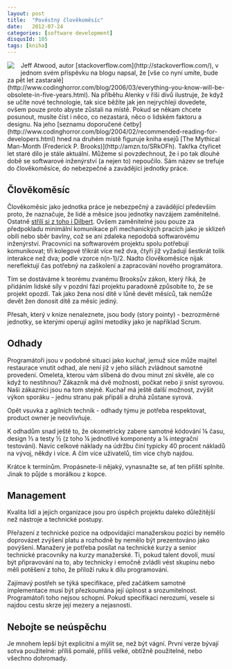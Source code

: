 ```yaml
---
layout: post
title:  "Pověstný člověkoměsíc"
date:   2012-07-24
categories: [software development]
disqusId: 105
tags: [kniha]
---
```

<div style="float: left; margin: 0 1em 1em 0; text-align: center;"><a href="http://www.amazon.com/gp/product/0201835959/ref=as_li_qf_sp_asin_il?ie=UTF8&camp=1789&creative=9325&creativeASIN=0201835959&linkCode=as2&tag=blog0752-20"><img border="0" src="https://ws.assoc-amazon.com/widgets/q?_encoding=UTF8&ASIN=0201835959&Format=_SL160_&ID=AsinImage&MarketPlace=US&ServiceVersion=20070822&WS=1&tag=blog0752-20" ></a><img src="https://www.assoc-amazon.com/e/ir?t=blog0752-20&l=as2&o=1&a=0201835959" width="1" height="1" border="0" alt="" style="border:none !important; margin:0px !important;" /></div>
Jeff Atwood, autor [stackoverflow.com](http://stackoverflow.com/), v jednom svém příspěvku na blogu napsal, že 
[vše co nyní umíte, bude za pět let zastaralé](http://www.codinghorror.com/blog/2006/03/everything-you-know-will-be-obsolete-in-five-years.html). Na příběhu 
Alenky v říši divů ilustruje, že když se učíte nové technologie, tak sice běžíte jak jen nejrychleji dovedete, ovšem pouze proto abyste 
zůstali na místě. Pokud se někam chcete posunout, musíte číst i něco, co nezastará, něco o lidském faktoru a designu. Na jeho [seznamu 
doporučené četby](http://www.codinghorror.com/blog/2004/02/recommended-reading-for-developers.html) hned na druhém místě figuruje kniha esejů 
[The Mythical Man-Month (Frederick P. Brooks)](http://amzn.to/SRkOFh). Takřka čtyřicet let staré dílo je stále aktuální. Můžeme si povzdechnout, že i po tak dlouhé 
době se softwarové inženýrství (a nejen to) nepoučilo. Sám název se trefuje do člověkoměsíce, do nebezpečné a zavádějící jednotky práce.
<!--more-->

Člověkoměsíc
------

Člověkoměsíc jako jednotka práce je nebezpečný a zavádějící především proto, že naznačuje, že lidé a měsíce jsou jednotky navzájem zaměnitelné. Ostatně [střílí si z toho i Dilbert](http://dilbert.com/strips/comic/2007-09-03/). Ovšem zaměnitelné jsou pouze za předpokladu minimální komunikace při mechanických pracích jako je 
sklizeň obilí nebo sběr bavlny, což se ani zdaleka nepodobá softwarovému inženýrství. Pracovníci na softwarovém projektu spolu potřebují komunikovat; tři kolegové třikrát více než dva, čtyři již vyžadují šestkrát tolik interakce než dva; podle vzorce n(n-1)/2. Nadto člověkoměsíce nijak nereflektují čas potřebný na zaškolení a zapracování nového programátora.

Tím se dostáváme k teorému zvanému Brooksův zákon, který říká, že přidáním lidské síly v pozdní fázi projektu paradoxně způsobíte to, že se projekt opozdí. Tak jako žena nosí dítě v lůně devět měsíců, tak nemůže devět žen donosit dítě za měsíc jediný.

Přesah, který v knize nenaleznete, jsou body (story pointy) - bezrozměrné jednotky, se kterými operují agilní metodiky jako je například Scrum.

Odhady
------

Programátoři jsou v podobné situaci jako kuchař, jemuž sice může majitel restaurace vnutit odhad, ale není již v jeho silách zvládnout samotné provedení. Omeleta, kterou vám slíbená do dvou minut zní skvěle, ale co když to nestihnou? Zákazník má dvě možnosti, počkat nebo ji sníst syrovou. Naši zákazníci jsou na tom stejně. Kuchař má ještě další možnost, zvýšit výkon sporáku - jednu stranu pak připálí a druhá zůstane syrová.

Opět vsuvka z agilních technik - odhady týmu je potřeba respektovat, product owner je neovlivňuje.

K odhadům snad ještě to, že okometricky zabere samotné kódování ⅙ času, design ⅓ a testy ½ (z toho ¼ jednotlivé komponenty a ¼ integrační testování). Navíc celkové náklady na údržbu činí typicky 40 procent nákladů na vývoj, někdy i více. A čím více uživatelů, tím více chyb najdou.

Krátce k termínům. Propásnete-li nějaký, vynasnažte se, ať ten příští splníte. Jinak to půjde s morálkou z kopce.

Management
------

Kvalita lidí a jejich organizace jsou pro úspěch projektu daleko důležitější než nástroje a technické postupy.

Přeřazení z technické pozice na odpovídající manažerskou pozici by nemělo doprovázet zvýšení platu a rozhodně by nemělo být prezentováno jako povýšení. Manažery je potřeba posílat na technické kurzy a senior technické pracovníky na kurzy manažerské. Ti, pokud talent dovolí, musí být připravování na to, aby technicky i emočně zvládli vést skupinu nebo měli potěšení z toho, že přiloží ruku k dílu programování.

Zajímavý postřeh se týká specifikace, před začátkem samotné implementace musí být přezkoumána její úplnost a srozumitelnost. Programátoři toho nejsou schopní. Pokud specifikaci nerozumí, vesele si najdou cestu skrze její mezery a nejasnosti.

Nebojte se neúspěchu
------

Je mnohem lepší být explicitní a mýlit se, než být vágní. První verze bývají sotva použitelné: příliš pomalé, příliš velké, obtížně použitelné, nebo všechno dohromady.